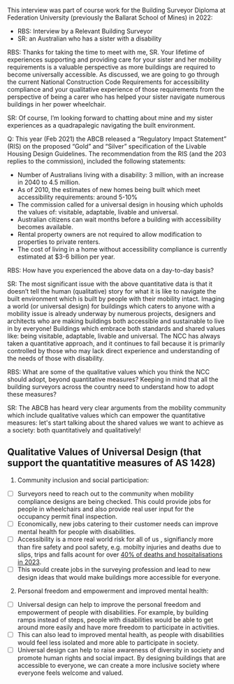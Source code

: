 This interview was part of course work for the Building Surveyor Diploma at Federation University (previously the Ballarat School of Mines) in 2022:

  - RBS: Interview by a Relevant Building Surveyor
  - SR: an Australian who has a sister with a disability

RBS:
Thanks for taking the time to meet with me, SR. Your lifetime of experiences supporting and providing care for your sister and her mobility requirements is a valuable perspective as more buildings are required to become universally accessible. As discussed, we are going to go through the current National Construction Code Requirements for accessibility compliance and your qualitative experience of those requirements from the perspective of being a carer who has helped your sister navigate numerous buildings in her power wheelchair.

SR:
Of course, I’m looking forward to chatting about mine and my sister experiences as a quadrapalegic navigating the built environment.

Q:
This year (Feb 2021) the ABCB released a “Regulatory Impact Statement” (RIS) on the proposed “Gold” and “Silver” specification of the Livable Housing Design Guidelines. The recommendation from the RIS (and the 203 replies to the commission), included the following statements:

* Number of Australians living with a disability: 3 million, with an increase in 2040 to 4.5 million.
* As of 2010, the estimates of new homes being built which meet accessibility requirements: around 5-10%
* The commission called for a universal design in housing which upholds the values of: visitable, adaptable, livable and universal.
* Australian citizens can wait months before a building with accessibility becomes available.
* Rental property owners are not required to allow modification to properties to private renters.
* The cost of living in a home without accessibility compliance is currently estimated at $3-6 billion per year.

RBS:
How have you experienced the above data on a day-to-day basis?

SR:
The most significant issue with the above quantitative data is that it doesn’t tell the human (qualitative) story for what it is like to navigate the built environment which is built by people with their mobility intact. Imaging a world (or universal design) for buildings which caters to anyone with a mobility issue is already underway by numerous projects, designers and architects who are making buildings both accessible and sustainable to live in by everyone! Buildings which embrace both standards and shared values like: being visitable, adaptable, livable and universal. The NCC has always taken a quantitative approach, and it continues to fail because it is primarily controlled by those who may lack direct experience and understanding of the needs of those with disability. 

RBS:
What are some of the qualitative values which you think the NCC should adopt, beyond quantitative measures? Keeping in mind that all the building surveyors across the country need to understand how to adopt these measures?

SR:
The ABCB has heard very clear arguments from the mobility community which include qualitative values which can empower the quantitative measures: let's start talking about the shared values we want to achieve as a society: both quantitatively and qualitatively!

## Qualitative Values of Universal Design (that support the quantatitive measures of AS 1428)

1. Community inclusion and social participation:
 - [ ] Surveyors need to reach out to the community when mobility compliance designs are being checked. This could provide jobs for people in wheelchairs and also provide real user input for the occupancy permit final inspection.
 - [ ] Economically, new jobs catering to their customer needs can improve mental health for people with disabilities.
 - [ ] Accessibility is a more real world risk for all of us , signifiancly more than fire safety and pool safety, e.g. mobilty injuries and deaths due to slips, trips and falls acount for over [40% of deaths and hospitalisations in 2023](https://www.aihw.gov.au/reports/injury/falls).
 - [ ] This would create jobs in the surveying profession and lead to new design ideas that would make buildings more accessible for everyone.

2. Personal freedom and empowerment and improved mental health:
 - [ ] Universal design can help to improve the personal freedom and empowerment of people with disabilities. For example, by building ramps instead of steps, people with disabilities would be able to get around more easily and have more freedom to participate in activities.
 - [ ] This can also lead to improved mental health, as people with disabilities would feel less isolated and more able to participate in society.
 - [ ] Universal design can help to raise awareness of diversity in society and promote human rights and social impact. By designing buildings that are accessible to everyone, we can create a more inclusive society where everyone feels welcome and valued.
